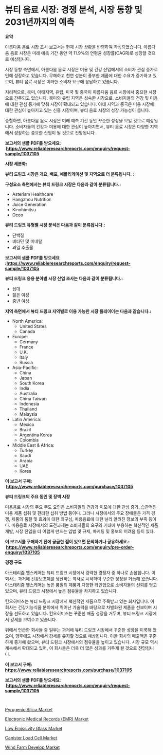 <p><h1>뷰티 음료 시장: 경쟁 분석, 시장 동향 및 2031년까지의 예측</h1></p><p><strong>요약</strong></p>
<p><p>아름다움 음료 시장 조사 보고서는 현재 시장 상황을 반영하여 작성되었습니다. 아름다움 음료 시장은 미래 예측 기간 동안 약 11.9%의 연평균 성장률(CAGR)로 성장할 것으로 예상됩니다.</p><p>시장 동향 측면에서, 아름다움 음료 시장은 미용 및 건강 산업에서의 소비자 관심 증가로 인해 성장하고 있습니다. 무해하고 천연 성분이 풍부한 제품에 대한 수요가 증가하고 있으며, 뷰티 음료 시장은 이러한 소비자 요구에 응답하고 있습니다.</p><p>지리적으로, 북미, 아태지역, 유럽, 미국 및 중국이 아름다움 음료 시장에서 중요한 시장으로 간주되고 있습니다. 북미와 유럽 지역은 성숙한 시장으로, 소비자들의 건강 및 미용에 대한 관심 증가에 맞춰 시장이 확대되고 있습니다. 아태 지역과 중국은 미용 시장에 대한 관심이 높아지고 있는 신흥 시장이며, 뷰티 음료 시장의 성장 가능성이 큽니다.</p><p>종합하면, 아름다움 음료 시장은 미래 예측 기간 동안 꾸준한 성장을 보일 것으로 예상됩니다. 소비자들의 건강과 미용에 대한 관심이 높아지면서, 뷰티 음료 시장은 다양한 지역에서 성장하는 중요한 산업이 될 것으로 전망됩니다.</p></p>
<p><strong>보고서의 샘플 PDF를 받으세요: &nbsp;<a href="https://www.reliableresearchreports.com/enquiry/request-sample/1037105">https://www.reliableresearchreports.com/enquiry/request-sample/1037105</a></strong></p>
<p><strong>시장 세분화:</strong></p>
<p><strong> 뷰티 드링크 시장은 개요, 배포, 애플리케이션 및 지역으로 더 분류됩니다. :</strong></p>
<p><strong>구성요소 측면에서는 뷰티 드링크 시장은 다음과 같이 분류됩니다.:</strong></p>
<p><ul><li>Asterism Healthcare</li><li>Hangzhou Nutrition</li><li>Juice Generation</li><li>Kinohimitsu</li><li>Ocoo</li></ul></p>
<p><strong> 뷰티 드링크 유형별 시장 분석은 다음과 같이 분류됩니다.:</strong></p>
<p><ul><li>단백질</li><li>비타민 및 미네랄</li><li>과일 추출물</li></ul></p>
<p><strong>보고서의 샘플 PDF를 받으세요 :<a href="https://www.reliableresearchreports.com/enquiry/request-sample/1037105">https://www.reliableresearchreports.com/enquiry/request-sample/1037105</a></strong></p>
<p><strong> 뷰티 드링크 응용 분야별 시장 산업 조사는 다음과 같이 분류됩니다.:</strong></p>
<p><ul><li>십대</li><li>젊은 여성</li><li>중년 여성</li></ul></p>
<p><strong>지역 측면에서 뷰티 드링크 지역별로 이용 가능한 시장 플레이어는 다음과 같습니다.:</strong></p>
<p><ul>
    <li>
        North America:
        <ul>
            <li>United States</li>
            <li>Canada</li>
        </ul>
    </li>
    <li>
        Europe:
        <ul>
            <li>Germany</li>
            <li>France</li>
            <li>U.K.</li>
            <li>Italy</li>
            <li>Russia</li>
        </ul>
    </li>
    <li>
        Asia-Pacific:
        <ul>
            <li>China</li>
            <li>Japan</li>
            <li>South Korea</li>
            <li>India</li>
            <li>Australia</li>
            <li>China Taiwan</li>
            <li>Indonesia</li>
            <li>Thailand</li>
            <li>Malaysia</li>
        </ul>
    </li>
    <li>
        Latin America:
        <ul>
            <li>Mexico</li>
            <li>Brazil</li>
            <li>Argentina Korea</li>
            <li>Colombia</li>
        </ul>
    </li>
    <li>
        Middle East & Africa:
        <ul>
            <li>Turkey</li>
            <li>Saudi</li>
            <li>Arabia</li>
            <li>UAE</li>
            <li>Korea</li>
        </ul>
    </li>
    </ul></p>
<p><strong>이 보고서 구매: &nbsp;<a href="https://www.reliableresearchreports.com/purchase/1037105">https://www.reliableresearchreports.com/purchase/1037105</a></strong></p>
<p><strong>뷰티 드링크의 주요 동인 및 장벽 시장</strong></p>
<p><p>미용음료 시장의 주요 주도 요인은 소비자들의 건강과 미모에 대한 관심 증가, 습관적인 미용 제품 섭취 및 편리한 섭취 방법 등이다. 그러나 시장에서의 주요 장애물은 가격 경쟁, 제품의 품질 및 효과에 대한 의구심, 미용음료에 대한 널리 알려진 정보의 부족 등이다. 미용음료 시장에서의 도전과제는 소비자들의 요구와 기대에 부응하는 혁신적인 제품 개발, 시장 진입을 더 어렵게 만드는 입법 및 규제, 마케팅 및 홍보의 어려움 등이 있다.</p></p>
<p><strong>이 보고서를 구매하기 전에 궁금한 점이 있으면 문의하거나 공유하세요.: &nbsp;<a href="https://www.reliableresearchreports.com/enquiry/pre-order-enquiry/1037105">https://www.reliableresearchreports.com/enquiry/pre-order-enquiry/1037105</a></strong></p>
<p><strong>경쟁 구도</strong></p>
<p><p>아스테리즘 헬스케어는 뷰티 드링크 시장에서 강력한 경쟁자 중 하나로 손꼽힙니다. 이 회사는 과거에 건강보조제를 생산하는 회사로 시작하여 꾸준한 성장을 거듭해 왔습니다. 아스테리즘 헬스케어는 높은 품질의 제품과 다양한 라인업으로 소비자들의 신뢰를 얻고 있으며, 뷰티 드링크 시장에서 높은 점유율을 차지하고 있습니다.</p><p>킨오히미츠는 뷰티 드링크 시장에서 혁신적인 제품으로 주목받고 있는 회사입니다. 이 회사는 건강기능식품 분야에서 뛰어난 기술력을 바탕으로 차별화된 제품을 선보이며 시장을 선도하고 있습니다. 킨오히미츠는 꾸준한 매출 성장을 거두며, 뷰티 드링크 시장에서 강세를 보여주고 있습니다.</p><p>위에서 언급한 회사들 중 일부는 과거에 뷰티 드링크 시장에서 꾸준한 성장을 이룩해 왔으며, 향후에도 시장에서 강세를 유지할 것으로 예상됩니다. 이들 회사의 매출액은 꾸준하게 증가해 왔으며, 뷰티 드링크 시장에서의 점유율을 높이고 있습니다. 시장 규모 역시 계속해서 확대되고 있어, 이 회사들은 더욱 더 많은 성과를 거두게 될 것으로 전망됩니다.</p></p>
<p><strong>이 보고서 구매: &nbsp; <a href="https://www.reliableresearchreports.com/purchase/1037105">https://www.reliableresearchreports.com/purchase/1037105</a></strong></p>
<p><strong>보고서의 샘플 PDF를 받으세요: &nbsp;<a href="https://www.reliableresearchreports.com/enquiry/request-sample/1037105">https://www.reliableresearchreports.com/enquiry/request-sample/1037105</a></strong><strong></strong></p>
<p>&nbsp;</p>
<p><p><a href="https://github.com/sofayahoo2023/Market-Research-Report-List-3/blob/main/pyrogenic-silica-market.md">Pyrogenic Silica Market</a></p><p><a href="https://issuu.com/reportprime-2/docs/electronic-medical-records-emr-market-size-2030.pp">Electronic Medical Records (EMR) Market</a></p><p><a href="https://github.com/joannesouthgate/Market-Research-Report-List-2/blob/main/low-emissivity-glass-market.md">Low Emissivity Glass Market</a></p><p><a href="https://silk-columnist-571.notion.site/Canister-Load-Cell-Market-Size-Global-Industry-Overview-Market-Segmentation-and-Forecast-2024-to--d579f70ce81044cd978ebfb6c36eefd4">Canister Load Cell Market</a></p><p><a href="https://view.publitas.com/reportprime-1/wind-farm-develop-market-research-report-provides-thorough-industry-overview-which-offers-an-in-depth-analysis-of-product-trends-and-new-market-divisions/">Wind Farm Develop Market</a></p></p>